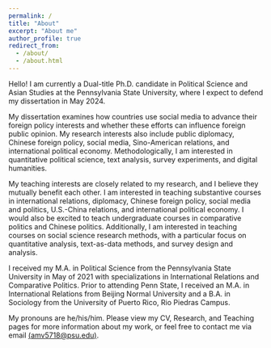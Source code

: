 ```yaml
---
permalink: /
title: "About"
excerpt: "About me"
author_profile: true
redirect_from:
  - /about/
  - /about.html
---
```


Hello! I am currently a Dual-title Ph.D. candidate in Political Science and Asian Studies at the Pennsylvania State University, where I expect to defend my dissertation in May 2024.

My dissertation examines how countries use social media to advance their foreign policy interests and whether these efforts can influence foreign public opinion. My research interests also include public diplomacy, Chinese foreign policy, social media, Sino-American relations, and international political economy. Methodologically, I am interested in quantitative political science, text analysis, survey experiments, and digital humanities.

My teaching interests are closely related to my research, and I believe they mutually benefit each other. I am interested in teaching substantive courses in international relations, diplomacy, Chinese foreign policy, social media and politics, U.S.-China relations, and international political economy. I would also be excited to teach undergraduate courses in comparative politics and Chinese politics. Additionally, I am interested in teaching courses on social science research methods, with a particular focus on quantitative analysis, text-as-data methods, and survey design and analysis.

I received my M.A. in Political Science from the Pennsylvania State University in May of 2021 with specializations in International Relations and Comparative Politics. Prior to attending Penn State, I received an M.A. in International Relations from Beijing Normal University and a B.A. in Sociology from the University of Puerto Rico, Rio Piedras Campus.

My pronouns are he/his/him. Please view my CV, Research, and Teaching pages for more information about my work, or feel free to contact me via email [(amv5718@psu.edu)](mailto:amv5718@psu.edu).
